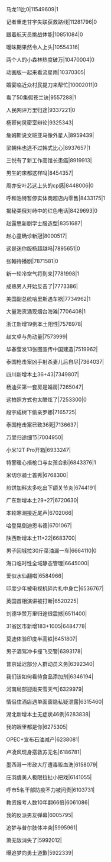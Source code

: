 马龙11比0|11549609|1

记者重走甘宇失联获救路线|11281796|0

跟着航天员挑战体能|10851084|0

暧昧期果然令人上头|10554316|

两个人的小森林热度破万|10470004|0

动画版一起来看流星雨|10370305|

婚宴临近众村民提刀来帮忙|10002011|0

看了50集假苍兰诀|9557288|1

人民网评万里归途|9337221|0

杨幂何炅密室辩论|9325343|

詹姆斯说文班亚马像外星人|8959439|

梁朝伟也逃不过韩式比心|8937657|1

三悦有了新工作高馆长患癌|8919913|

男生的床都这样吗|8454357|

周亦安叶芯这上头的cp感|8448006|0

呼和浩特暂停实体商超店内零售|8433175|1

揭秘美俄对峙中的红色电话|8429693|0

赵露思新剧学士服造型|8351687|

赵心童确诊新冠|8000517|

这是迷你版杨超越吗|7895651|0

张翰待播剧|7871581|0

新一轮冷空气将到来|7781998|1

成熟男人开始反击了|7773386|

美国副总统哈里斯遇车祸|7734962|1

大量海货涌现烟台海滩|7706408|1

浙江新增19例本土阳性|7576978|

赵文卓与角动量|7573999|

华春莹发13张图宣传中国建造|7519962|

泰国枪击案凶手射杀妻儿后自尽|7364037|

四川新增本土36+43|7349807|

杨迪买第一套房是婚房|7265047|

这拍照方式也太酷炫了|7253300|0

段宇成树下偷亲罗娜|7165725|

泰国枪击案已致36死|7136637|

万里归途细节|7004950|

小米12T Pro开箱|6933247|

特警暖心捂枪口与女孩合影|6843376|1

米切尔骑士首秀|6768300|

煎饼加料太多吃出下颌关节炎|6744191|

广东新增本土29+27|6720630|

本轮寒潮接近尾声|6702066|

哈登晃倒迪恩韦德|6701067|

陕西新增本土11+22|6683700|

男子回城拉30斤菜油漏一车|6664110|0

海口临时性全域静态管理|6645000|

爱似水仙翻唱|6584966|

印度少年被电视机碎片扎中身亡|6536767|

英国首相演讲被打断|6520225|

刘德华赞万里归途很震撼|6511400|

31省区市新增183+1005|6484778|

莫迪体验印度半高铁|6451807|

男子酒驾冲卡撞飞交警|6393178|

普京延迟部分人群动员义务|6392340|

我们该如何看待食品添加剂|6346194|

河南局部迎雨夹雪天气|6329979|

情侣住酒店遇单面窗隐私疑泄露|6315460|

湖北新增本土无症状46例|6283838|

我的眼里都是你|6275305|

OPEC+宣布石油减产|6238081|

卢凌风现身搭救苏无名|6186781|

墨西哥一市政大厅遭毒贩血洗|6158079|

庄羽虞美人极限拉扯小把戏|6141055|

呼市5名干部防疫不力被问责|6103731|

教资报考人数10年翻66倍|6061086|

我的反派男友弹幕|6005795|

追梦与普尔肢体冲突|5995961|

萧无敌消失了|5992012|

曝追梦向勇士道歉|5922339|

